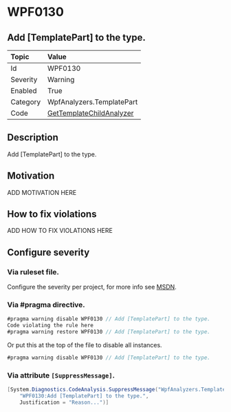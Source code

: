 # WPF0130
## Add [TemplatePart] to the type.

| Topic    | Value
| :--      | :--
| Id       | WPF0130
| Severity | Warning
| Enabled  | True
| Category | WpfAnalyzers.TemplatePart
| Code     | [GetTemplateChildAnalyzer](https://github.com/DotNetAnalyzers/WpfAnalyzers/blob/master/WpfAnalyzers/Analyzers/GetTemplateChildAnalyzer.cs)

## Description

Add [TemplatePart] to the type.

## Motivation

ADD MOTIVATION HERE

## How to fix violations

ADD HOW TO FIX VIOLATIONS HERE

<!-- start generated config severity -->
## Configure severity

### Via ruleset file.

Configure the severity per project, for more info see [MSDN](https://msdn.microsoft.com/en-us/library/dd264949.aspx).

### Via #pragma directive.
```C#
#pragma warning disable WPF0130 // Add [TemplatePart] to the type.
Code violating the rule here
#pragma warning restore WPF0130 // Add [TemplatePart] to the type.
```

Or put this at the top of the file to disable all instances.
```C#
#pragma warning disable WPF0130 // Add [TemplatePart] to the type.
```

### Via attribute `[SuppressMessage]`.

```C#
[System.Diagnostics.CodeAnalysis.SuppressMessage("WpfAnalyzers.TemplatePart", 
    "WPF0130:Add [TemplatePart] to the type.", 
    Justification = "Reason...")]
```
<!-- end generated config severity -->